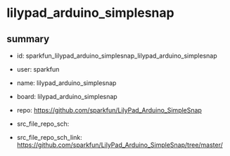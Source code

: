 # lilypad_arduino_simplesnap
 
## summary 
* id: sparkfun_lilypad_arduino_simplesnap_lilypad_arduino_simplesnap
* user: sparkfun
* name: lilypad_arduino_simplesnap
* board: lilypad_arduino_simplesnap
* repo: https://github.com/sparkfun/LilyPad_Arduino_SimpleSnap



* src_file_repo_sch: 
* src_file_repo_sch_link: https://github.com/sparkfun/LilyPad_Arduino_SimpleSnap/tree/master/






